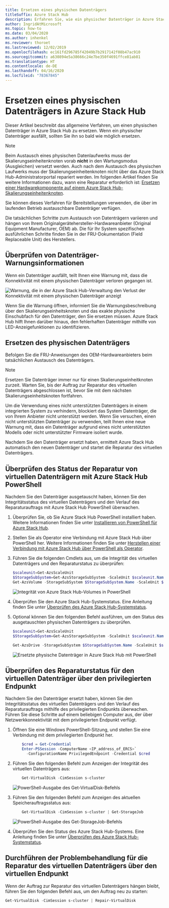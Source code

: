 ```yaml
---
title: Ersetzen eines physischen Datenträgers
titleSuffix: Azure Stack Hub
description: Erfahren Sie, wie ein physischer Datenträger in Azure Stack Hub ersetzt wird.
author: IngridAtMicrosoft
ms.topic: how-to
ms.date: 03/04/2020
ms.author: inhenkel
ms.reviewer: thoroet
ms.lastreviewed: 12/02/2019
ms.openlocfilehash: ec161fd296785f42049b7b2917142f08b47ac910
ms.sourcegitcommit: a630894e5a38666c24e7be350f4691ffce81ab81
ms.translationtype: HT
ms.contentlocale: de-DE
ms.lasthandoff: 04/16/2020
ms.locfileid: "78367845"
---
```

# <a name="replace-a-physical-disk-in-azure-stack-hub"></a>Ersetzen eines physischen Datenträgers in Azure Stack Hub

Dieser Artikel beschreibt das allgemeine Verfahren, um einen physischen Datenträger in Azure Stack Hub zu ersetzen. Wenn ein physischer Datenträger ausfällt, sollten Sie ihn so bald wie möglich ersetzen.

> [!Note]  
> Beim Austausch eines physischen Datenlaufwerks muss der Skalierungseinheitenknoten vorab **nicht** in den Wartungsmodus (Ausgleichen) versetzt werden. Auch nach dem Austausch des physischen Laufwerks muss der Skalierungseinheitenknoten nicht über das Azure Stack Hub-Administratorportal repariert werden. Im folgenden Artikel finden Sie weitere Informationen dazu, wann eine Reparatur erforderlich ist: [Ersetzen einer Hardwarekomponente auf einem Azure Stack Hub-Skalierungseinheitenknoten](azure-stack-replace-component.md).

Sie können dieses Verfahren für Bereitstellungen verwenden, die über im laufenden Betrieb austauschbare Datenträger verfügen.

Die tatsächlichen Schritte zum Austausch von Datenträgern variieren und hängen von Ihrem Originalgerätehersteller-Hardwareanbieter (Original Equipment Manufacturer, OEM) ab. Die für Ihr System spezifischen ausführlichen Schritte finden Sie in der FRU-Dokumentation (Field Replaceable Unit) des Herstellers.

## <a name="review-disk-alert-information"></a>Überprüfen von Datenträger-Warnungsinformationen
Wenn ein Datenträger ausfällt, teilt Ihnen eine Warnung mit, dass die Konnektivität mit einem physischen Datenträger verloren gegangen ist.

![Warnung, die in der Azure Stack Hub-Verwaltung den Verlust der Konnektivität mit einem physischen Datenträger anzeigt](media/azure-stack-replace-disk/DiskAlert.png)

Wenn Sie die Warnung öffnen, informiert Sie die Warnungsbeschreibung über den Skalierungseinheitsknoten und das exakte physische Einschubfach für den Datenträger, den Sie ersetzen müssen. Azure Stack Hub hilft Ihnen darüber hinaus, den fehlerhaften Datenträger mithilfe von LED-Anzeigefunktionen zu identifizieren.

## <a name="replace-the-physical-disk"></a>Ersetzen des physischen Datenträgers

Befolgen Sie die FRU-Anweisungen des OEM-Hardwareanbieters beim tatsächlichen Austausch des Datenträgers.

> [!note]
> Ersetzen Sie Datenträger immer nur für einen Skalierungseinheitknoten zurzeit. Warten Sie, bis der Auftrag zur Reparatur des virtuellen Datenträgers abgeschlossen ist, bevor Sie mit dem nächsten Skalierungseinheitsknoten fortfahren.

Um die Verwendung eines nicht unterstützten Datenträgers in einem integrierten System zu verhindern, blockiert das System Datenträger, die von Ihrem Anbieter nicht unterstützt werden. Wenn Sie versuchen, einen nicht unterstützten Datenträger zu verwenden, teilt Ihnen eine neue Warnung mit, dass ein Datenträger aufgrund eines nicht unterstützten Modells oder nicht unterstützter Firmware isoliert wurde.

Nachdem Sie den Datenträger ersetzt haben, ermittelt Azure Stack Hub automatisch den neuen Datenträger und startet die Reparatur des virtuellen Datenträgers.

## <a name="check-the-status-of-virtual-disk-repair-using-azure-stack-hub-powershell"></a>Überprüfen des Status der Reparatur von virtuellen Datenträgern mit Azure Stack Hub PowerShell

Nachdem Sie den Datenträger ausgetauscht haben, können Sie den Integritätsstatus des virtuellen Datenträgers und den Verlauf des Reparaturauftrags mit Azure Stack Hub PowerShell überwachen.

1. Überprüfen Sie, ob Sie Azure Stack Hub PowerShell installiert haben. Weitere Informationen finden Sie unter [Installieren von PowerShell für Azure Stack Hub](azure-stack-powershell-install.md).
2. Stellen Sie als Operator eine Verbindung mit Azure Stack Hub über PowerShell her. Weitere Informationen finden Sie unter [Herstellen einer Verbindung mit Azure Stack Hub über PowerShell als Operator](azure-stack-powershell-configure-admin.md).
3. Führen Sie die folgenden Cmdlets aus, um die Integrität des virtuellen Datenträgers und den Reparaturstatus zu überprüfen:

    ```powershell  
    $scaleunit=Get-AzsScaleUnit
    $StorageSubSystem=Get-AzsStorageSubSystem -ScaleUnit $scaleunit.Name
    Get-AzsVolume -StorageSubSystem $StorageSubSystem.Name -ScaleUnit $scaleunit.name | Select-Object VolumeLabel, OperationalStatus, RepairStatus
    ```

    ![Integrität von Azure Stack Hub-Volumes in PowerShell](media/azure-stack-replace-disk/get-azure-stack-volumes-health.png)

4. Überprüfen Sie den Azure Stack Hub-Systemstatus. Eine Anleitung finden Sie unter [Überprüfen des Azure Stack Hub-Systemstatus](azure-stack-diagnostic-test.md).
5. Optional können Sie den folgenden Befehl ausführen, um den Status des ausgetauschten physischen Datenträgers zu überprüfen.

    ```powershell  
    $scaleunit=Get-AzsScaleUnit
    $StorageSubSystem=Get-AzsStorageSubSystem -ScaleUnit $scaleunit.Name

    Get-AzsDrive -StorageSubSystem $StorageSubSystem.Name -ScaleUnit $scaleunit.name | Sort-Object StorageNode,MediaType,PhysicalLocation | Format-Table Storagenode, Healthstatus, PhysicalLocation, Model, MediaType,  CapacityGB, CanPool, CannotPoolReason
    ```

    ![Ersetzte physische Datenträger in Azure Stack Hub mit PowerShell](media/azure-stack-replace-disk/check-replaced-physical-disks-azure-stack.png)

## <a name="check-the-status-of-virtual-disk-repair-using-the-privileged-endpoint"></a>Überprüfen des Reparaturstatus für den virtuellen Datenträger über den privilegierten Endpunkt

Nachdem Sie den Datenträger ersetzt haben, können Sie den Integritätsstatus des virtuellen Datenträgers und den Verlauf des Reparaturauftrags mithilfe des privilegierten Endpunkts überwachen. Führen Sie diese Schritte auf einem beliebigen Computer aus, der über Netzwerkkonnektivität mit dem privilegierten Endpunkt verfügt.

1. Öffnen Sie eine Windows PowerShell-Sitzung, und stellen Sie eine Verbindung mit dem privilegierten Endpunkt her.

    ```powershell
        $cred = Get-Credential
        Enter-PSSession -ComputerName <IP_address_of_ERCS>`
          -ConfigurationName PrivilegedEndpoint -Credential $cred
    ```
  
2. Führen Sie den folgenden Befehl zum Anzeigen der Integrität des virtuellen Datenträgers aus:

    ```powershell
        Get-VirtualDisk -CimSession s-cluster
    ```

   ![PowerShell-Ausgabe des Get-VirtualDisk-Befehls](media/azure-stack-replace-disk/GetVirtualDiskOutput.png)

3. Führen Sie den folgenden Befehl zum Anzeigen des aktuellen Speicherauftragsstatus aus:

    ```powershell
        Get-VirtualDisk -CimSession s-cluster | Get-StorageJob
    ```

    ![PowerShell-Ausgabe des Get-StorageJob-Befehls](media/azure-stack-replace-disk/GetStorageJobOutput.png)

4. Überprüfen Sie den Status des Azure Stack Hub-Systems. Eine Anleitung finden Sie unter [Überprüfen des Azure Stack Hub-Systemstatus](azure-stack-diagnostic-test.md).

## <a name="troubleshoot-virtual-disk-repair-using-the-privileged-endpoint"></a>Durchführen der Problembehandlung für die Reparatur des virtuellen Datenträgers über den virtuellen Endpunkt

Wenn der Auftrag zur Reparatur des virtuellen Datenträgers hängen bleibt, führen Sie den folgenden Befehl aus, um den Auftrag neu zu starten:

```powershell
Get-VirtualDisk -CimSession s-cluster | Repair-VirtualDisk
```
